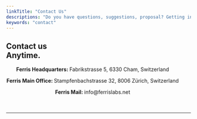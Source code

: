 ```yaml
---
linkTitle: "Contact Us"
descriptions: "Do you have questions, suggestions, proposal? Getting in touch with us is easy."
keywords: "contact"
---
```


<!-- INTEGRATIONS HEADER -->
<section class="sub-header">
		<h1 id="solutions-top">Contact us<br>Anytime.</h1>
		<p></p>
</section>

<!-- FOUNDING FERRIS -->
<section class="padding-block-700" style="background-color: var(--clr-primary-white); text-align: center">
    <div class="container">
        <div class="flow text-left-sm-only margin" style="--flow-spacer: 1.5rem; padding-right: 2rem">
            <p class="lead-black-m" style="font-weight: bolder">Ferris Headquarters: 
				<span style="font-weight: normal">Fabrikstrasse 5, 6330 Cham, Switzerland</span>
			</p>
            <p class="lead-black-m" style="font-weight: bolder">Ferris Main Office: 
				<span style="font-weight: normal">Stampfenbachstrasse 32, 8006 Zürich, Switzerland</span>
			</p>
			<p class="lead-black-m" style="font-weight: bolder">Ferris Mail: 
				<span style="font-weight: normal">info@ferrislabs.net</span>
			</p>
        </div>
    </div>
</section>

<!-- Horizontal Line  -->
<hr class="hr-text-black" data-content="Contact us" style="margin-block: 3rem" />

<!-- Mautic Contact-Us form insert -->
<script type="text/javascript" src="//m.ferrislabs.net/form/generate.js?id=15"></script>

<!-- Aivie Web Tracker -->
<script>
	(function (w, d, t, u, n, a, m) {
    w["MauticTrackingObject"] = n;
    (w[n] =
    w[n] ||
    function () {
    (w[n].q = w[n].q || []).push(arguments);
    }),
        (a = d.createElement(t)),
        (m = d.getElementsByTagName(t)[0]);
        a.async = 1;
        a.src = u;
        m.parentNode.insertBefore(a, m);
    })(window, document, "script", "https://m.ferrislabs.net/mtc.js", "mt");
      mt("send", "pageview");
</script>

<!-- Google tag (gtag.js) -->
<script async src="https://www.googletagmanager.com/gtag/js?id=G-HJ0TW8858J"></script>
<script>
  window.dataLayer = window.dataLayer || [];
  function gtag(){dataLayer.push(arguments);}
  gtag('js', new Date());

  gtag('config', 'G-HJ0TW8858J');
</script>
